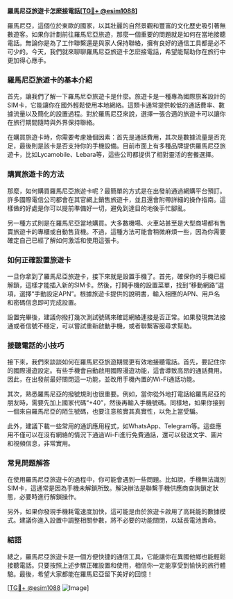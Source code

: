 **羅馬尼亞旅遊卡怎麽接電話[[TG💪+ @esim1088](https://t.me/s/esim1088)]**

羅馬尼亞，這個位於東歐的國家，以其壯麗的自然景觀和豐富的文化歷史吸引著無數遊客。如果你計劃前往羅馬尼亞旅遊，那麼一個重要的問題就是如何在當地接聽電話。無論你是為了工作聯繫還是與家人保持聯絡，擁有良好的通信工具都是必不可少的。今天，我們就來聊聊羅馬尼亞旅遊卡怎麽接電話，希望能幫助你在旅行中更加得心應手。

### 羅馬尼亞旅遊卡的基本介紹

首先，讓我們了解一下羅馬尼亞旅遊卡是什麼。旅遊卡是一種專為國際旅客設計的SIM卡，它能讓你在國外輕鬆使用本地網絡。這類卡通常提供較低的通話費率、數據流量以及簡化的設置過程。對於羅馬尼亞來說，選擇一張合適的旅遊卡可以讓你在旅行期間隨時與外界保持聯絡。

在購買旅遊卡時，你需要考慮幾個因素：首先是通話費用，其次是數據流量是否充足，最後則是該卡是否支持你的手機設備。目前市面上有多種品牌提供羅馬尼亞旅遊卡，比如Lycamobile、Lebara等，這些公司都提供了相對靈活的套餐選擇。

### 購買旅遊卡的方法

那麼，如何購買羅馬尼亞旅遊卡呢？最簡單的方式是在出發前通過網購平台預訂。許多國際電信公司都會在其官網上銷售旅遊卡，並且還會附帶詳細的操作指南。這樣做的好處是你可以提前準備好一切，避免到達目的地後手忙腳亂。

另一種方式則是在羅馬尼亞當地購買。大多數機場、火車站甚至是大型商場都有售賣旅遊卡的專櫃或自動售貨機。不過，這種方法可能會稍微麻煩一些，因為你需要確定自己已經了解如何激活和使用這張卡。

### 如何正確設置旅遊卡

一旦你拿到了羅馬尼亞旅遊卡，接下來就是設置手機了。首先，確保你的手機已經解鎖，這樣才能插入新的SIM卡。然後，打開手機的設置菜單，找到“移動網路”選項，選擇“手動設定APN”。根據旅遊卡提供的說明書，輸入相應的APN、用戶名和密碼信息即可完成設置。

設置完畢後，建議你撥打幾次測試號碼來確認網絡連接是否正常。如果發現無法接通或者信號不穩定，可以嘗試重新啟動手機，或者聯繫客服尋求幫助。

### 接聽電話的小技巧

接下來，我們來談談如何在羅馬尼亞旅遊期間更有效地接聽電話。首先，要記住你的國際漫遊設定。有些手機會自動啟用國際漫遊功能，這會導致高昂的通話費用。因此，在出發前最好關閉這一功能，並改用手機內置的Wi-Fi通話功能。

其次，熟悉羅馬尼亞的撥號規則也很重要。例如，當你從外地打電話給羅馬尼亞的朋友時，需要先加上國家代碼“+40”，然後再輸入手機號碼。同樣地，如果你接到一個來自羅馬尼亞的陌生號碼，也要注意核實其真實性，以免上當受騙。

此外，建議下載一些常用的通訊應用程式，如WhatsApp、Telegram等。這些應用不僅可以在沒有網絡的情況下通過Wi-Fi進行免費通話，還可以發送文字、圖片和視頻信息，非常實用。

### 常見問題解答

在使用羅馬尼亞旅遊卡的過程中，你可能會遇到一些問題。比如說，手機無法識別SIM卡，這通常是因為手機未解鎖所致。解決辦法是聯繫手機供應商查詢鎖定狀態，必要時進行解鎖操作。

另外，如果你發現手機耗電速度加快，這可能是由於旅遊卡啟用了高耗能的數據模式。建議你進入設置中調整相關參數，將不必要的功能關閉，以延長電池壽命。

### 結語

總之，羅馬尼亞旅遊卡是一個方便快捷的通信工具，它能讓你在異國他鄉也能輕鬆接聽電話。只要按照上述步驟正確設置和使用，相信你一定能享受到愉快的旅行體驗。最後，希望大家都能在羅馬尼亞留下美好的回憶！

[[TG💪+ @esim1088](https://t.me/s/esim1088) ![Image](https://i.postimg.cc/4NQfJmqS/Snipaste-2025-05-13-00-14-12.png)]